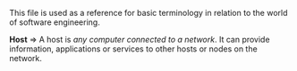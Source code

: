 This file is used as a reference for basic terminology in relation to the world of software engineering.

**Host** => A host is _any computer connected to a network_. It can provide information, applications or services to other hosts or nodes on the network.

